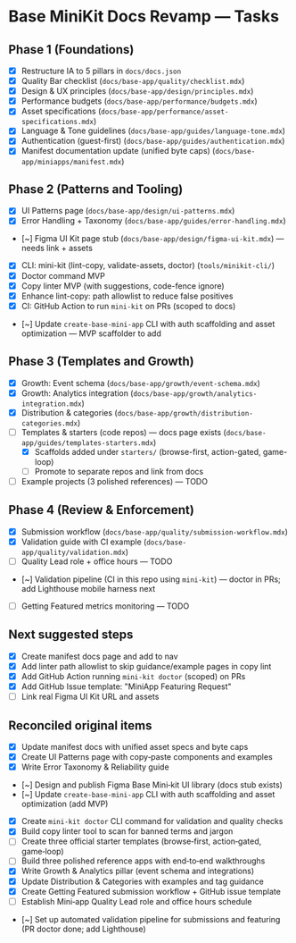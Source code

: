# Base MiniKit Docs Revamp — Tasks

## Phase 1 (Foundations)

- [x] Restructure IA to 5 pillars in `docs/docs.json`
- [x] Quality Bar checklist (`docs/base-app/quality/checklist.mdx`)
- [x] Design & UX principles (`docs/base-app/design/principles.mdx`)
- [x] Performance budgets (`docs/base-app/performance/budgets.mdx`)
- [x] Asset specifications (`docs/base-app/performance/asset-specifications.mdx`)
- [x] Language & Tone guidelines (`docs/base-app/guides/language-tone.mdx`)
- [x] Authentication (guest-first) (`docs/base-app/guides/authentication.mdx`)
- [x] Manifest documentation update (unified byte caps) (`docs/base-app/miniapps/manifest.mdx`)

## Phase 2 (Patterns and Tooling)

- [x] UI Patterns page (`docs/base-app/design/ui-patterns.mdx`)
- [x] Error Handling + Taxonomy (`docs/base-app/guides/error-handling.mdx`)
- [~] Figma UI Kit page stub (`docs/base-app/design/figma-ui-kit.mdx`) — needs link + assets
- [x] CLI: mini-kit (lint-copy, validate-assets, doctor) (`tools/minikit-cli/`)
- [x] Doctor command MVP
- [x] Copy linter MVP (with suggestions, code-fence ignore)
- [x] Enhance lint-copy: path allowlist to reduce false positives
- [x] CI: GitHub Action to run `mini-kit` on PRs (scoped to docs)
- [~] Update `create-base-mini-app` CLI with auth scaffolding and asset optimization — MVP scaffolder to add

## Phase 3 (Templates and Growth)

- [x] Growth: Event schema (`docs/base-app/growth/event-schema.mdx`)
- [x] Growth: Analytics integration (`docs/base-app/growth/analytics-integration.mdx`)
- [x] Distribution & categories (`docs/base-app/growth/distribution-categories.mdx`)
- [ ] Templates & starters (code repos) — docs page exists (`docs/base-app/guides/templates-starters.mdx`)
  - [x] Scaffolds added under `starters/` (browse-first, action-gated, game-loop)
  - [ ] Promote to separate repos and link from docs
- [ ] Example projects (3 polished references) — TODO

## Phase 4 (Review & Enforcement)

- [x] Submission workflow (`docs/base-app/quality/submission-workflow.mdx`)
- [x] Validation guide with CI example (`docs/base-app/quality/validation.mdx`)
- [ ] Quality Lead role + office hours — TODO
- [~] Validation pipeline (CI in this repo using `mini-kit`) — doctor in PRs; add Lighthouse mobile harness next
- [ ] Getting Featured metrics monitoring — TODO

## Next suggested steps

- [x] Create manifest docs page and add to nav
- [x] Add linter path allowlist to skip guidance/example pages in copy lint
- [x] Add GitHub Action running `mini-kit doctor` (scoped) on PRs
- [x] Add GitHub Issue template: "MiniApp Featuring Request"
- [ ] Link real Figma UI Kit URL and assets

## Reconciled original items

- [x] Update manifest docs with unified asset specs and byte caps
- [x] Create UI Patterns page with copy‑paste components and examples
- [x] Write Error Taxonomy & Reliability guide
- [~] Design and publish Figma Base Mini‑kit UI library (docs stub exists)
- [~] Update `create-base-mini-app` CLI with auth scaffolding and asset optimization (add MVP)
- [x] Create `mini-kit doctor` CLI command for validation and quality checks
- [x] Build copy linter tool to scan for banned terms and jargon
- [ ] Create three official starter templates (browse‑first, action‑gated, game‑loop)
- [ ] Build three polished reference apps with end‑to‑end walkthroughs
- [x] Write Growth & Analytics pillar (event schema and integrations)
- [x] Update Distribution & Categories with examples and tag guidance
- [x] Create Getting Featured submission workflow + GitHub issue template
- [ ] Establish Mini‑app Quality Lead role and office hours schedule
- [~] Set up automated validation pipeline for submissions and featuring (PR doctor done; add Lighthouse)
